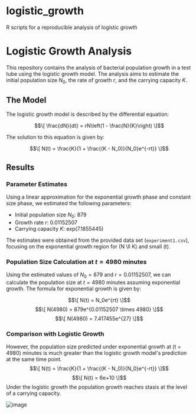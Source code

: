 # logistic_growth
R scripts for a reproducible analysis of logistic growth
# Logistic Growth Analysis

This repository contains the analysis of bacterial population growth in a test tube using the logistic growth model. The analysis aims to estimate the initial population size $N_0$, the rate of growth $r$, and the carrying capacity $K$.

## The Model

The logistic growth model is described by the differential equation:

$$\[ \frac{dN}{dt} = rN\left(1 - \frac{N}{K}\right) \]$$

The solution to this equation is given by:

$$\[ N(t) = \frac{K}{1 + \frac{(K - N_0)}{N_0}e^{-rt}} \]$$

## Results

### Parameter Estimates

Using a linear approximation for the exponential growth phase and constant size phase, we estimated the following parameters:

- Initial population size $N_0$: 879
- Growth rate $r$: 0.01152507
- Carrying capacity $K$: exp(7.1855445) 

The estimates were obtained from the provided data set (`experiment1.csv`), focusing on the exponential growth region for \(N \ll K\) and small \(t\).

### Population Size Calculation at $t = 4980$ minutes

Using the estimated values of $N_0 = 879$ and $r = 0.01152507$, we can calculate the population size at $t = 4980$ minutes assuming exponential growth. The formula for exponential growth is given by:

$$\[ N(t) = N_0e^{rt} \]$$
$$\[ N(4980) = 879e^{0.01152507 \times 4980} \]$$
$$\[ N(4980) = 7.417455e^{27} \]$$


### Comparison with Logistic Growth

However, the population size predicted under exponential growth at \(t = 4980\) minutes is much greater than the logistic growth model's prediction at the same time point. 
$$\[ N(t) = \frac{K}{1 + \frac{(K - N_0)}{N_0}e^{-rt}} \]$$
$$\[ N(t) = 6e+10  \]$$
Under the logistic growth the population growth reaches stasis at the level of a carrying capacity.

![image](https://github.com/assignmentcontrol/logistic_growth/assets/153260107/e95e6a57-98be-4845-8c95-64aa0eaf9bd4)

